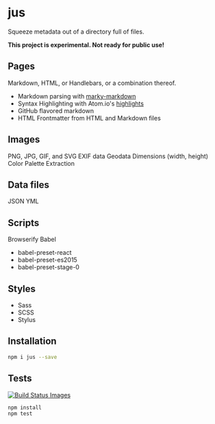 # jus

Squeeze metadata out of a directory full of files.

**This project is experimental. Not ready for public use!**

## Pages

Markdown, HTML, or Handlebars, or a combination thereof.

- Markdown parsing with [marky-markdown](npm.im/marky-markdown)
- Syntax Highlighting with Atom.io's [highlights](npm.im/highlights)
- GitHub flavored markdown
- HTML Frontmatter from HTML and Markdown files

## Images

PNG, JPG, GIF, and SVG
EXIF data
Geodata
Dimensions (width, height)
Color Palette Extraction

## Data files

JSON
YML

## Scripts

Browserify
Babel
- babel-preset-react
- babel-preset-es2015
- babel-preset-stage-0

## Styles

- Sass
- SCSS
- Stylus

## Installation

```sh
npm i jus --save
```

## Tests

[![Build Status Images](https://travis-ci.org/zeke/jus.svg)](https://travis-ci.org/zeke/jus)

```sh
npm install
npm test
```
